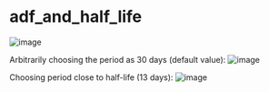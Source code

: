 # adf_and_half_life
![image](https://github.com/RonSheoran123/adf_and_half_life/assets/106268100/64a6ea6d-2837-4589-9eab-23ae7c844b02)

Arbitrarily choosing the period as 30 days (default value):
![image](https://github.com/RonSheoran123/adf_and_half_life/assets/106268100/ce266754-2e79-49f2-a68f-654afd14a987)

Choosing period close to half-life (13 days):
![image](https://github.com/RonSheoran123/adf_and_half_life/assets/106268100/0137959b-690e-453e-be0e-3f73a6fda006)

